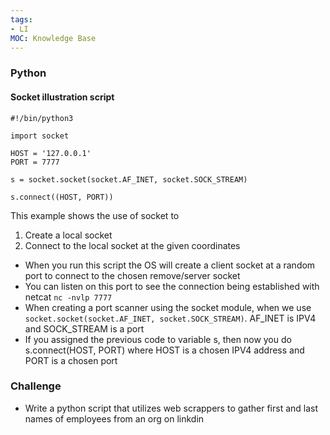 ```yaml
---
tags: 
- LI
MOC: Knowledge Base
---
```


### Python

#### Socket illustration script
	
```
#!/bin/python3

import socket

HOST = '127.0.0.1'
PORT = 7777

s = socket.socket(socket.AF_INET, socket.SOCK_STREAM)

s.connect((HOST, PORT))

```

This example shows the use of socket to
1. Create a local socket
2. Connect to the local socket at the given coordinates

- When you run this script the OS will create a client socket at a random port to connect to the chosen remove/server socket
- You can listen on this port to see the connection being established with netcat `nc -nvlp 7777`
- When creating a port scanner using the socket module, when we use `socket.socket(socket.AF_INET, socket.SOCK_STREAM)`. AF_INET is IPV4 and SOCK_STREAM is a port
- If you assigned the previous code to variable s, then now you do s.connect(HOST, PORT) where HOST is a chosen IPV4 address and PORT is a chosen port

### Challenge
-  Write a python script that utilizes web scrappers to gather first and last names of employees from an org on linkdin